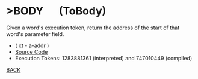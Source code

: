 # &gt;BODY &emsp; (ToBody)
Given a word's execution token, return the address of the start of that word's parameter field.
* ( xt - a-addr )
* [Source Code](../words/core/ToBody.cs)
* Execution Tokens: 1283881361 (interpreted) and 747010449 (compiled)


[BACK](builtins.md#ToBody)
